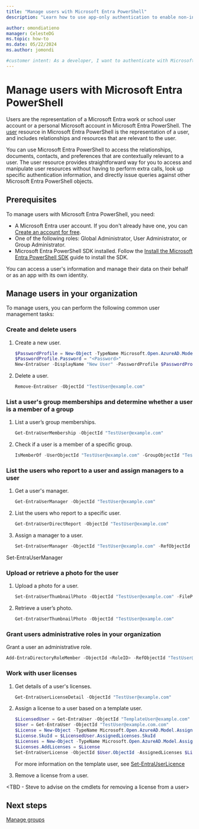```yaml
---
title: "Manage users with Microsoft Entra PowerShell"
description: "Learn how to use app-only authentication to enable non-interactive scenarios with the Microsoft Entra PowerShell SDK."

author: omondiatieno
manager: CelesteDG
ms.topic: how-to
ms.date: 05/22/2024
ms.author: jomondi

#customer intent: As a developer, I want to authenticate with Microsoft Entra using app-only access, so that I can perform non-interactive operations, such as listing users and groups, using the Microsoft Entra PowerShell SDK.
---
```


# Manage users with Microsoft Entra PowerShell

Users are the representation of a Microsoft Entra work or school user account or a personal Microsoft account in Microsoft Entra PowerShell. The [user](link-to-cmdlet-for-user) resource in Microsoft Entra PowerShell is the representation of a user, and includes relationships and resources that are relevant to the user.

You can use Microsoft Entra PowerShell to access the relationships, documents, contacts, and preferences that are contextually relevant to a user. The user resource provides straightforward way for you to access and manipulate user resources without having to perform extra calls, look up specific authentication information, and directly issue queries against other Microsoft Entra PowerShell objects.

## Prerequisites

To manage users with Microsoft Entra PowerShell, you need:

- A Microsoft Entra user account. If you don't already have one, you can [Create an account for free][create-acount].
- One of the following roles: Global Administrator, User Administrator, or Group Administrator.
- Microsoft Entra PowerShell SDK installed. Follow the [Install the Microsoft Entra PowerShell SDK][installation] guide to install the SDK.

You can access a user's information and manage their data on their behalf or as an app with its own identity.

## Manage users in your organization

To manage users, you can perform the following common user management tasks:

### Create and delete users

1. Create a new user.

    ```powershell
    $PasswordProfile = New-Object -TypeName Microsoft.Open.AzureAD.Model.PasswordProfile
    $PasswordProfile.Password = "<Password>"
    New-EntraUser -DisplayName "New User" -PasswordProfile $PasswordProfile -UserPrincipalName "NewUser@contoso.com" -AccountEnabled $true -MailNickName "Newuser"
    ```

1. Delete a user.

    ```powershell
    Remove-EntraUser -ObjectId "TestUser@example.com"
    ```

### List a user's group memberships and determine whether a user is a member of a group

1. List a user’s group memberships.

    ```powershell
    Get-EntraUserMembership -ObjectId "TestUser@example.com"
    ```

1. Check if a user is a member of a specific group.

    ```powershell
    IsMemberOf -UserObjectId "TestUser@example.com" -GroupObjectId "TestGroup@example.com"
    ```

### List the users who report to a user and assign managers to a user

1. Get a user's manager.

    ```powershell
    Get-EntraUserManager -ObjectId "TestUser@example.com"
    ```

1. List the users who report to a specific user.

    ```powershell
    Get-EntraUserDirectReport -ObjectId "TestUser@example.com"
    ```

1. Assign a manager to a user.

    ```powershell
    Set-EntraUserManager -ObjectId "TestUser@example.com" -RefObjectId "example.com"
    ```

Set-EntraUserManager

### Upload or retrieve a photo for the user

1. Upload a photo for a user.

    ```powershell
    Set-EntraUserThumbnailPhoto -ObjectId "TestUser@example.com" -FilePath D:\UserThumbnailPhoto.jpg
    ```

1. Retrieve a user’s photo.

    ```powershell
    Get-EntraUserThumbnailPhoto -ObjectId "TestUser@example.com"
    ```

### Grant users administrative roles in your organization

Grant a user an administrative role.

```powershell
Add-EntraDirectoryRoleMember -ObjectId <RoleID> -RefObjectId "TestUser@example.com"
```

### Work with user licenses

1. Get details of a user's licenses.

    ```powershell
    Get-EntraUserLicenseDetail -ObjectId "TestUser@example.com"
    ```

1. Assign a license to a user based on a template user.

    ```powershell
    $LicensedUser = Get-EntraUser -ObjectId "TemplateUser@example.com"  
    $User = Get-EntraUser -ObjectId "TestUser@example.com.com"  
    $License = New-Object -TypeName Microsoft.Open.AzureAD.Model.AssignedLicense 
    $License.SkuId = $LicensedUser.AssignedLicenses.SkuId 
    $Licenses = New-Object -TypeName Microsoft.Open.AzureAD.Model.AssignedLicenses 
    $Licenses.AddLicenses = $License 
    Set-EntraUserLicense -ObjectId $User.ObjectId -AssignedLicenses $Licenses
    ```

   For more information on the template user, see [Set-EntraUserLicence][set-entrauserlicense]

1. Remove a license from a user.

<TBD - Steve to advise on the cmdlets for removing a license from a user>

## Next steps

[Manage groups][tutorial-groups]

<!-- link references -->

[installation]: installation.md
[tutorial-groups]: tutorial-groups.md
[create-acount]: https://azure.microsoft.com/free/?WT.mc_id=A261C142F
[set-entrauserlicense]: set-entrauserlicense.md
